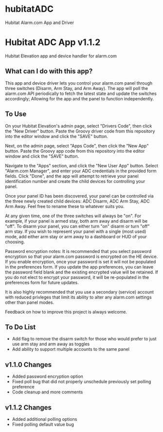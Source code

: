 # hubitatADC
Hubitat Alarm.com App and Driver

# Hubitat ADC App v1.1.2
Hubitat Elevation app and device handler for alarm.com

## What can I do with this app?
This app and device driver lets you control your alarm.com panel through three
switches (Disarm, Arm Stay, and Arm Away).  The app will poll the alarm.com
API periodically to fetch the latest state and update the switches accordingly;
Allowing for the app and the panel to function independently.

## To Use
On your Hubitat Elevation's admin page, select "Drivers Code", then click the
"New Driver" button.  Paste the Groovy driver code from this repository into 
the editor window and click the "SAVE" button.

Next, on the admin page, select "Apps Code", then click the "New App" button.
Paste the Groovy app code from this repository into the editor window and click
the "SAVE" button.

Navigate to the "Apps" section, and click the "New User App" button.  Select
"Alarm.com Manager", and enter your ADC credentials in the provided form fields.
Click "Done", and the app will attempt to retrieve your panel identification
number and create the child devices for controlling your panel.

Once your panel ID has been discovered, your panel can be controlled via the
three newly created child devices: ADC Disarm, ADC Arm Stay, ADC Arm Away.
Feel free to rename these to whatever suits you.

At any given time, one of the three switches will always be "on".  For example,
if your panel is armed stay, both arm away and disarm will be "off".  To
disarm your panel, you can either turn "on" disarm or turn "off" arm stay.  If
you wish to represent your panel with a single (most used) mode, add either
arm stay or arm away to a dashboard or HUD of your choosing.

Password encryption notes:  It is recommended that you select password
encryption so that your alarm.com password is encrypted on the HE device.
If you enable encryption, once your password is set it will not be populated
in the preferences form.  If you update the app preferences, you can leave the
password field blank and the existing encrypted value will be retained.  If
you do not elect to encrypt your password, it will be re-populated in the
preferences form for future updates.

It is also highly recommended that you use a secondary (service) account
with reduced privleges that limit its ability to alter any alarm.com settings
other than panel modes.

Feedback on how to improve this project is always welcome.

## To Do List
- Add flag to remove the disarm switch for those who would prefer to just use
arm stay and arm away as toggles
- Add ability to support multiple accounts to the same panel

## v1.1.0 Changes
- Added password encryption option
- Fixed poll bug that did not properly unschedule previously set polling preference
- Code cleanup and more comments

## v1.1.2 Changes
- Added additional polling options
- Fixed polling default value bug
